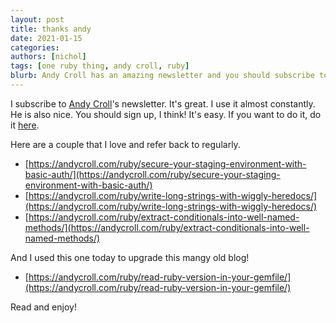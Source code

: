 ```yaml
---
layout: post
title: thanks andy
date: 2021-01-15
categories:
authors: [nichol]
tags: [one ruby thing, andy croll, ruby]
blurb: Andy Croll has an amazing newsletter and you should subscribe to it.
---
```


I subscribe to [Andy Croll](https://andycroll.com/)'s newsletter.  It's great.  I use it almost constantly.  He is also nice.  You should sign up, I think!  It's easy.  If you want to do it, do it [here](https://andycroll.com/ruby).

Here are a couple that I love and refer back to regularly.

* [https://andycroll.com/ruby/secure-your-staging-environment-with-basic-auth/](https://andycroll.com/ruby/secure-your-staging-environment-with-basic-auth/)
* [https://andycroll.com/ruby/write-long-strings-with-wiggly-heredocs/](https://andycroll.com/ruby/write-long-strings-with-wiggly-heredocs/)
* [https://andycroll.com/ruby/extract-conditionals-into-well-named-methods/](https://andycroll.com/ruby/extract-conditionals-into-well-named-methods/)

And I used this one today to upgrade this mangy old blog!

* [https://andycroll.com/ruby/read-ruby-version-in-your-gemfile/](https://andycroll.com/ruby/read-ruby-version-in-your-gemfile/)

Read and enjoy!